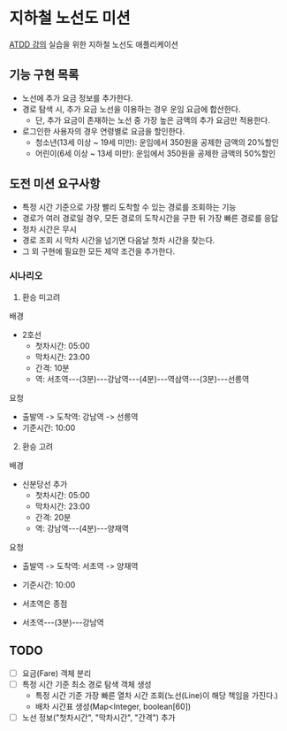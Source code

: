 # 지하철 노선도 미션
[ATDD 강의](https://edu.nextstep.camp/c/R89PYi5H) 실습을 위한 지하철 노선도 애플리케이션

## 기능 구현 목록
* 노선에 추가 요금 정보를 추가한다.
* 경로 탐색 시, 추가 요금 노선을 이용하는 경우 운임 요금에 합산한다.
  * 단, 추가 요금이 존재하는 노선 중 가장 높은 금액의 추가 요금만 적용한다.
* 로그인한 사용자의 경우 연령별로 요금을 할인한다.
  * 청소년(13세 이상 ~ 19세 미만): 운임에서 350원을 공제한 금액의 20%할인
  * 어린이(6세 이상 ~ 13세 미만): 운임에서 350원을 공제한 금액의 50%할인

## 도전 미션 요구사항  
* 특정 시간 기준으로 가장 빨리 도착할 수 있는 경로를 조회하는 기능
* 경로가 여러 경로일 경우, 모든 경로의 도착시간을 구한 뒤 가장 빠른 경로를 응답
* 정차 시간은 무시
* 경로 조회 시 막차 시간을 넘기면 다음날 첫차 시간을 찾는다.
* 그 외 구현에 필요한 모든 제약 조건을 추가한다.

### 시나리오
1. 환승 미고려 

배경
- 2호선
  - 첫차시간: 05:00
  - 막차시간: 23:00
  - 간격: 10분
  - 역: 서초역---(3분)---강남역---(4분)---역삼역---(3분)---선릉역

요청
- 출발역 -> 도착역: 강남역 -> 선릉역
- 기준시간: 10:00


2. 환승 고려

배경
- 신분당선 추가
  - 첫차시간: 05:00
  - 막차시간: 23:00
  - 간격: 20분
  - 역: 강남역---(4분)---양재역
  
요청
- 출발역 -> 도착역: 서초역 -> 양재역
- 기준시간: 10:00


- 서초역은 종점
- 서초역---(3분)---강남역

## TODO
* [ ] 요금(Fare) 객체 분리
* [ ] 특정 시간 기준 최소 경로 탐색 객체 생성
  * 특정 시간 기준 가장 빠른 열차 시간 조회(노선(Line)이 해당 책임을 가진다.)
  * 배차 시간표 생성(Map<Integer, boolean[60]) 
* [ ] 노선 정보("첫차시간", "막차시간", "간격") 추가
